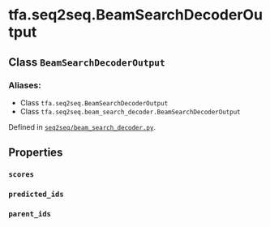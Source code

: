 <div itemscope itemtype="http://developers.google.com/ReferenceObject">
<meta itemprop="name" content="tfa.seq2seq.BeamSearchDecoderOutput" />
<meta itemprop="path" content="Stable" />
<meta itemprop="property" content="scores"/>
<meta itemprop="property" content="predicted_ids"/>
<meta itemprop="property" content="parent_ids"/>
</div>

# tfa.seq2seq.BeamSearchDecoderOutput

## Class `BeamSearchDecoderOutput`





### Aliases:

* Class `tfa.seq2seq.BeamSearchDecoderOutput`
* Class `tfa.seq2seq.beam_search_decoder.BeamSearchDecoderOutput`



Defined in [`seq2seq/beam_search_decoder.py`](https://github.com/tensorflow/addons/tree/0.4-release/tensorflow_addons/seq2seq/beam_search_decoder.py).

<!-- Placeholder for "Used in" -->


## Properties

<h3 id="scores"><code>scores</code></h3>




<h3 id="predicted_ids"><code>predicted_ids</code></h3>




<h3 id="parent_ids"><code>parent_ids</code></h3>






